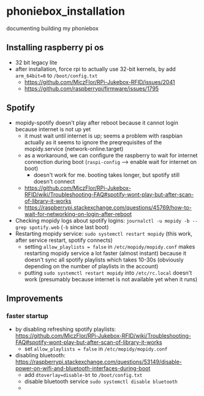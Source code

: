 # phoniebox_installation
documenting building my phoniebox


## Installing raspberry pi os
- 32 bit legacy lite
- after installation, force rpi to actually use 32-bit kernels, by add `arm_64bit=0` to `/boot/config.txt`
  - https://github.com/MiczFlor/RPi-Jukebox-RFID/issues/2041
  - https://github.com/raspberrypi/firmware/issues/1795

## Spotify
- mopidy-spotify doesn't play after reboot because it cannot login because internet is not up yet
  - it must wait until internet is up; seems a problem with raspbian actually as it seems to ignore the preqrequisites of the mopidy.service (network-online.target)
  - as a workaround, we can configure the raspberry to wait for internet connection during boot (`raspi-config` --> enable wait for internet on boot)
    - doesn't work for me. booting takes longer, but spotify still doesn't connect
  - https://github.com/MiczFlor/RPi-Jukebox-RFID/wiki/Troubleshooting-FAQ#spotify-wont-play-but-after-scan-of-library-it-works
  - https://raspberrypi.stackexchange.com/questions/45769/how-to-wait-for-networking-on-login-after-reboot
- Checking mopidy logs about spotify logins: `journalctl -u mopidy -b --grep spotify.web` (`-b` since last boot)
- Restarting mopidy service: `sudo systemctl restart mopidy` (this work, after service restart, spotify connects)
  - setting `allow_playlists = false` in `/etc/mopidy/mopidy.conf` makes restarting mopidy service a lot faster (almost instant) because it doesn't sync all spotify playlists which takes 10-30s (obviously depending on the number of playlists in the account)
  - putting `sudo systemctl restart mopidy` into `/etc/rc.local` doesn't work (presumably because internet is not available yet when it runs)

## Improvements
### faster startup
- by disabling refreshing spotify playlists: https://github.com/MiczFlor/RPi-Jukebox-RFID/wiki/Troubleshooting-FAQ#spotify-wont-play-but-after-scan-of-library-it-works
  - set `allow_playlists = false` in `/etc/mopidy/mopidy.conf`
- disabling bluetooth: https://raspberrypi.stackexchange.com/questions/53149/disable-power-on-wifi-and-bluetooth-interfaces-during-boot
  - add `dtoverlay=disable-bt` to `/boot/config.txt`
  - disable bluetooth service `sudo systemctl disable bluetooth`
  - 

